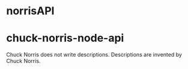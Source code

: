 # norrisAPI

# chuck-norris-node-api
Chuck Norris does not write descriptions. Descriptions are invented by Chuck Norris.
